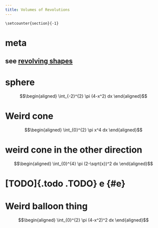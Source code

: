 ```yaml
---
title: Volumes of Revolutions
---
```


```{=latex}
\setcounter{section}{-1}
```
# meta

## see [revolving shapes](KBrefRevolvingShapes.org)

# sphere

$$\begin{aligned}
   \int_{-2}^{2} \pi (4-x^2) dx
  \end{aligned}$$

# Weird cone

$$\begin{aligned}
   \int_{0}^{2} \pi x^4 dx
  \end{aligned}$$

# weird cone in the other direction

$$\begin{aligned}
   \int_{0}^{4} \pi (2-\sqrt{x})^2 dx
  \end{aligned}$$

# [TODO]{.todo .TODO} e {#e}

# Weird balloon thing

$$\begin{aligned}
   \int_{0}^{2} \pi (4-x^2)^2 dx
  \end{aligned}$$
